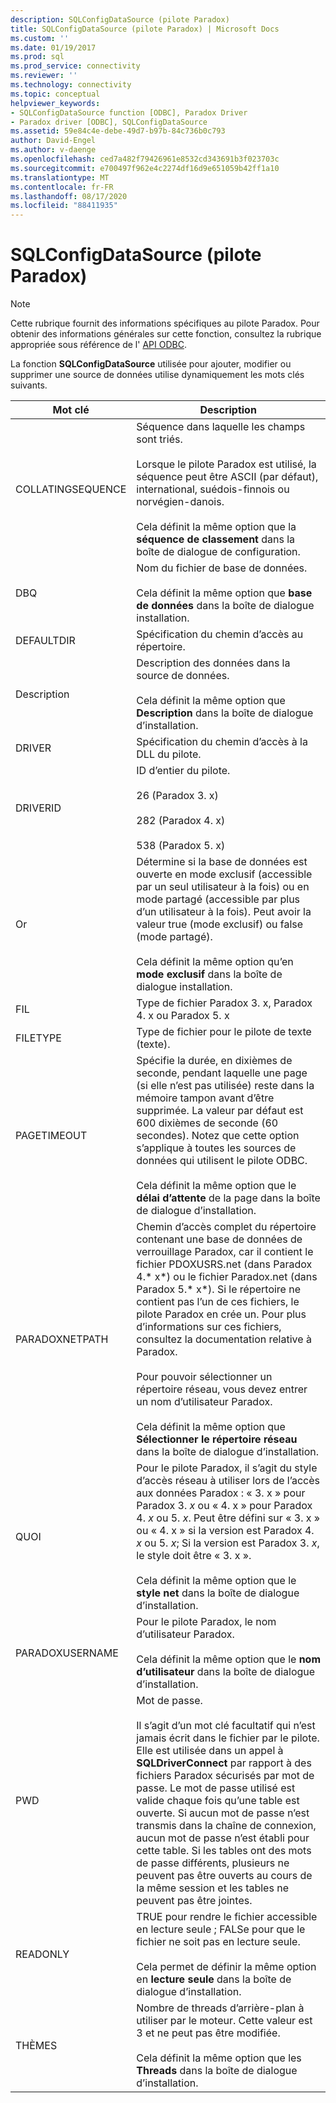 ```yaml
---
description: SQLConfigDataSource (pilote Paradox)
title: SQLConfigDataSource (pilote Paradox) | Microsoft Docs
ms.custom: ''
ms.date: 01/19/2017
ms.prod: sql
ms.prod_service: connectivity
ms.reviewer: ''
ms.technology: connectivity
ms.topic: conceptual
helpviewer_keywords:
- SQLConfigDataSource function [ODBC], Paradox Driver
- Paradox driver [ODBC], SQLConfigDataSource
ms.assetid: 59e84c4e-debe-49d7-b97b-84c736b0c793
author: David-Engel
ms.author: v-daenge
ms.openlocfilehash: ced7a482f79426961e8532cd343691b3f023703c
ms.sourcegitcommit: e700497f962e4c2274df16d9e651059b42ff1a10
ms.translationtype: MT
ms.contentlocale: fr-FR
ms.lasthandoff: 08/17/2020
ms.locfileid: "88411935"
---
```

# <a name="sqlconfigdatasource-paradox-driver"></a>SQLConfigDataSource (pilote Paradox)
> [!NOTE]  
>  Cette rubrique fournit des informations spécifiques au pilote Paradox. Pour obtenir des informations générales sur cette fonction, consultez la rubrique appropriée sous référence de l' [API ODBC](../../odbc/reference/syntax/odbc-api-reference.md).  
  
 La fonction **SQLConfigDataSource** utilisée pour ajouter, modifier ou supprimer une source de données utilise dynamiquement les mots clés suivants.  
  
|Mot clé|Description|  
|-------------|-----------------|  
|COLLATINGSEQUENCE|Séquence dans laquelle les champs sont triés.<br /><br /> Lorsque le pilote Paradox est utilisé, la séquence peut être ASCII (par défaut), international, suédois-finnois ou norvégien-danois.<br /><br /> Cela définit la même option que la **séquence de classement** dans la boîte de dialogue de configuration.|  
|DBQ|Nom du fichier de base de données.<br /><br /> Cela définit la même option que **base de données** dans la boîte de dialogue installation.|  
|DEFAULTDIR|Spécification du chemin d’accès au répertoire.|  
|Description|Description des données dans la source de données.<br /><br /> Cela définit la même option que **Description** dans la boîte de dialogue d’installation.|  
|DRIVER|Spécification du chemin d’accès à la DLL du pilote.|  
|DRIVERID|ID d’entier du pilote.<br /><br /> 26 (Paradox 3. x)<br /><br /> 282 (Paradox 4. x)<br /><br /> 538 (Paradox 5. x)|  
|Or|Détermine si la base de données est ouverte en mode exclusif (accessible par un seul utilisateur à la fois) ou en mode partagé (accessible par plus d’un utilisateur à la fois). Peut avoir la valeur true (mode exclusif) ou false (mode partagé).<br /><br /> Cela définit la même option qu’en **mode exclusif** dans la boîte de dialogue installation.|  
|FIL|Type de fichier Paradox 3. x, Paradox 4. x ou Paradox 5. x|  
|FILETYPE|Type de fichier pour le pilote de texte (texte).|  
|PAGETIMEOUT|Spécifie la durée, en dixièmes de seconde, pendant laquelle une page (si elle n’est pas utilisée) reste dans la mémoire tampon avant d’être supprimée. La valeur par défaut est 600 dixièmes de seconde (60 secondes). Notez que cette option s’applique à toutes les sources de données qui utilisent le pilote ODBC.<br /><br /> Cela définit la même option que le **délai d’attente** de la page dans la boîte de dialogue d’installation.|  
|PARADOXNETPATH|Chemin d’accès complet du répertoire contenant une base de données de verrouillage Paradox, car il contient le fichier PDOXUSRS.net (dans Paradox 4.* x*) ou le fichier Paradox.net (dans Paradox 5.* x*). Si le répertoire ne contient pas l’un de ces fichiers, le pilote Paradox en crée un. Pour plus d’informations sur ces fichiers, consultez la documentation relative à Paradox.<br /><br /> Pour pouvoir sélectionner un répertoire réseau, vous devez entrer un nom d’utilisateur Paradox.<br /><br /> Cela définit la même option que **Sélectionner le répertoire réseau** dans la boîte de dialogue d’installation.|  
|QUOI|Pour le pilote Paradox, il s’agit du style d’accès réseau à utiliser lors de l’accès aux données Paradox : « 3. x » pour Paradox 3. *x* ou « 4. x » pour Paradox 4. *x* ou 5. *x*. Peut être défini sur « 3. x » ou « 4. x » si la version est Paradox 4. *x* ou 5. *x*; Si la version est Paradox 3. *x*, le style doit être « 3. x ».<br /><br /> Cela définit la même option que le **style net** dans la boîte de dialogue d’installation.|  
|PARADOXUSERNAME|Pour le pilote Paradox, le nom d’utilisateur Paradox.<br /><br /> Cela définit la même option que le **nom d’utilisateur** dans la boîte de dialogue d’installation.|  
|PWD|Mot de passe.<br /><br /> Il s’agit d’un mot clé facultatif qui n’est jamais écrit dans le fichier par le pilote. Elle est utilisée dans un appel à **SQLDriverConnect** par rapport à des fichiers Paradox sécurisés par mot de passe. Le mot de passe utilisé est valide chaque fois qu’une table est ouverte. Si aucun mot de passe n’est transmis dans la chaîne de connexion, aucun mot de passe n’est établi pour cette table. Si les tables ont des mots de passe différents, plusieurs ne peuvent pas être ouverts au cours de la même session et les tables ne peuvent pas être jointes.|  
|READONLY|TRUE pour rendre le fichier accessible en lecture seule ; FALSe pour que le fichier ne soit pas en lecture seule.<br /><br /> Cela permet de définir la même option en **lecture seule** dans la boîte de dialogue d’installation.|  
|THÈMES|Nombre de threads d’arrière-plan à utiliser par le moteur. Cette valeur est 3 et ne peut pas être modifiée.<br /><br /> Cela définit la même option que les **Threads** dans la boîte de dialogue d’installation.|
